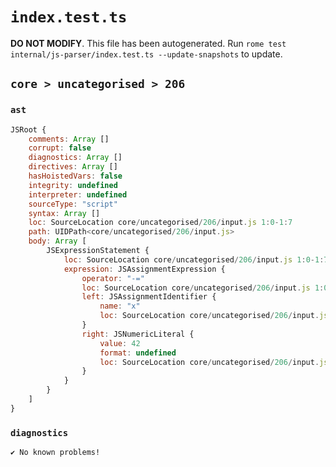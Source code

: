 # `index.test.ts`

**DO NOT MODIFY**. This file has been autogenerated. Run `rome test internal/js-parser/index.test.ts --update-snapshots` to update.

## `core > uncategorised > 206`

### `ast`

```javascript
JSRoot {
	comments: Array []
	corrupt: false
	diagnostics: Array []
	directives: Array []
	hasHoistedVars: false
	integrity: undefined
	interpreter: undefined
	sourceType: "script"
	syntax: Array []
	loc: SourceLocation core/uncategorised/206/input.js 1:0-1:7
	path: UIDPath<core/uncategorised/206/input.js>
	body: Array [
		JSExpressionStatement {
			loc: SourceLocation core/uncategorised/206/input.js 1:0-1:7
			expression: JSAssignmentExpression {
				operator: "-="
				loc: SourceLocation core/uncategorised/206/input.js 1:0-1:7
				left: JSAssignmentIdentifier {
					name: "x"
					loc: SourceLocation core/uncategorised/206/input.js 1:0-1:1 (x)
				}
				right: JSNumericLiteral {
					value: 42
					format: undefined
					loc: SourceLocation core/uncategorised/206/input.js 1:5-1:7
				}
			}
		}
	]
}
```

### `diagnostics`

```
✔ No known problems!

```
